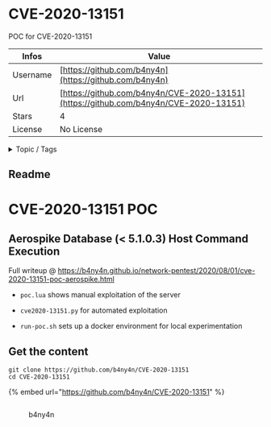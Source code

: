 # CVE-2020-13151

POC for CVE-2020-13151

| Infos    | Value                                                              |
| -------- | -------------------------------------------------------------------|
| Username | [https://github.com/b4ny4n](https://github.com/b4ny4n) |
| Url      | [https://github.com/b4ny4n/CVE-2020-13151](https://github.com/b4ny4n/CVE-2020-13151)                                               |
| Stars    | 4                                                          |
| License  | No License                                                        |

<details>

<summary>Topic / Tags</summary>

* aerospike* cve-2020-13151

</details>

## Readme

# CVE-2020-13151 POC

## Aerospike Database (< 5.1.0.3) Host Command Execution

Full writeup @ https://b4ny4n.github.io/network-pentest/2020/08/01/cve-2020-13151-poc-aerospike.html

- `poc.lua` shows manual exploitation of the server

- `cve2020-13151.py` for automated exploitation

- `run-poc.sh` sets up a docker environment for local experimentation



## Get the content

```
git clone https://github.com/b4ny4n/CVE-2020-13151
cd CVE-2020-13151
```

{% embed url="https://github.com/b4ny4n/CVE-2020-13151" %}

<figure><img src="https://avatars.githubusercontent.com/u/18220016?v=4" alt=""><figcaption><p>b4ny4n</p></figcaption></figure>
